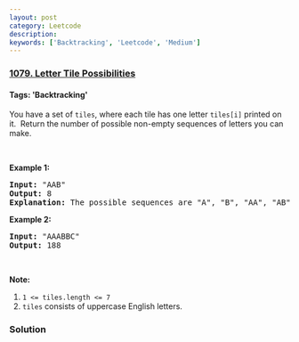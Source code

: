 ```yaml
---
layout: post
category: Leetcode
description: 
keywords: ['Backtracking', 'Leetcode', 'Medium']
---
```

### [1079. Letter Tile Possibilities](https://leetcode.com/problems/letter-tile-possibilities)

#### Tags: 'Backtracking'

<div class="content__u3I1 question-content__JfgR"><div><p>You have a set of <code>tiles</code>, where each tile has one letter <code>tiles[i]</code> printed on it.  Return the number of possible non-empty sequences of letters you can make.</p>
<p> </p>
<p><strong>Example 1:</strong></p>
<pre><strong>Input: </strong><span id="example-input-1-1">"AAB"</span>
<strong>Output: </strong><span id="example-output-1">8</span>
<strong>Explanation: </strong>The possible sequences are "A", "B", "AA", "AB", "BA", "AAB", "ABA", "BAA".
</pre>
<div>
<p><strong>Example 2:</strong></p>
<pre><strong>Input: </strong><span id="example-input-2-1">"AAABBC"</span>
<strong>Output: </strong><span id="example-output-2">188</span>
</pre>
<p> </p>
</div>
<p><strong>Note:</strong></p>
<ol>
<li><code>1 &lt;= tiles.length &lt;= 7</code></li>
<li><code>tiles</code> consists of uppercase English letters.</li>
</ol></div></div>

### Solution
